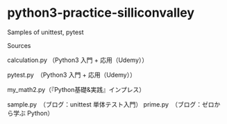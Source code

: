 # python3-practice-silliconvalley
Samples of unittest, pytest

Sources

calculation.py （Python3 入門 + 応用（Udemy））

pytest.py　（Python3 入門 + 応用（Udemy））

my_math2.py（『Python基礎&実践』インプレス）

sample.py　（ブログ：unittest 単体テスト入門）
prime.py　（ブログ：ゼロから学ぶ Python）
